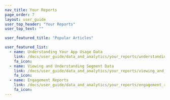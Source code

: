 ```yaml
---
nav_title: Your Reports
page_order: 7
layout: user_guide
user_top_header: "Your Reports"
user_top_text: ""

user_featured_title: "Popular Articles"

user_featured_list:
  - name: Understanding Your App Usage Data
    link: /docs/user_guide/data_and_analytics/your_reports/understanding_your_app_usage_data/
    fa_icon:
  - name: Viewing and Understanding Segment Data
    link: /docs/user_guide/data_and_analytics/your_reports/viewing_and_understanding_segment_data/
    fa_icon:
  - name: Engagement Reports
    link: /docs/user_guide/data_and_analytics/your_reports/engagement_reports/
    fa_icon:
---
```

